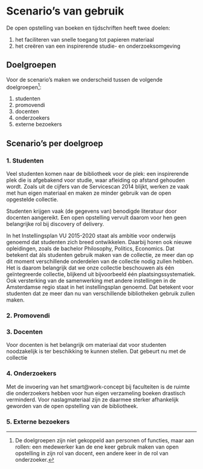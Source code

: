 # Scenario’s van gebruik #

De open opstelling van boeken en tijdschriften heeft twee doelen:

1. het faciliteren van snelle toegang tot papieren materiaal
2. het creëren van een inspirerende studie- en onderzoeksomgeving

## Doelgroepen ##

Voor de scenario’s maken we onderscheid tussen de volgende doelgroepen[^rol]:

1. studenten
2. promovendi
3. docenten
4. onderzoekers
5. externe bezoekers

## Scenario’s per doelgroep ##

### 1. Studenten ###

Veel studenten komen naar de bibliotheek voor de plek: een inspirerende plek die is afgebakend voor studie, waar afleiding  op afstand gehouden wordt. Zoals uit de cijfers van de Servicescan 2014 blijkt,  werken ze vaak met hun eigen materiaal en maken ze minder gebruik van de open opgestelde collectie.

Studenten krijgen vaak (de gegevens van) benodigde literatuur door docenten aangereikt. Een open opstelling vervult daarom voor hen geen belangrijke rol bij discovery of delivery.

In het Instellingsplan VU 2015-2020 staat als ambitie voor onderwijs genoemd dat studenten zich breed ontwikkelen. Daarbij horen ook nieuwe opleidingen, zoals de bachelor Philosophy, Politics, Economics. Dat betekent dat áls studenten gebruik maken van de collectie, ze meer dan op dit moment verschillende onderdelen van de collectie nodig zullen hebben. Het is daarom belangrijk dat we onze collectie beschouwen als één geïntegreerde collectie, blijkend uit bijvoorbeeld één plaatsingssystematiek.
Ook versterking van de samenwerking met andere instellingen in de Amsterdamse regio staat in het instellingsplan genoemd. Dat betekent voor studenten dat ze meer dan nu van verschillende bibliotheken gebruik zullen maken. 


### 2. Promovendi ###

### 3. Docenten ###

Voor docenten is het belangrijk om materiaal dat voor studenten noodzakelijk is ter beschikking te kunnen stellen. Dat gebeurt nu met de collectie

### 4. Onderzoekers ###

Met de invoering van het smart@work-concept bij faculteiten is de ruimte die onderzoekers hebben voor hun eigen verzameling boeken drastisch verminderd. Voor naslagmateriaal zijn ze daarmee sterker afhankelijk geworden van de open opstelling van de bibliotheek.

### 5. Externe bezoekers ###



[^rol]:  De doelgroepen zijn niet gekoppeld aan personen of functies, maar aan rollen: een medewerker kan de ene keer gebruik maken van open opstelling in zijn rol van docent, een andere keer in de rol van onderzoeker.